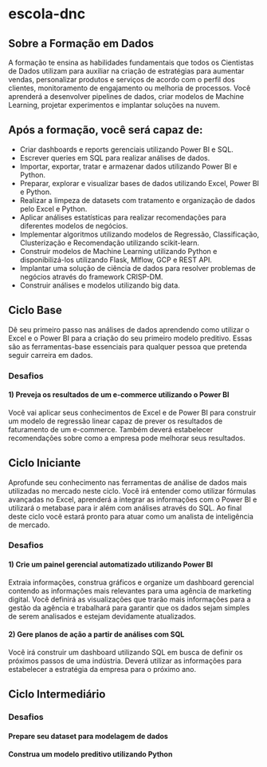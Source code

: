 # escola-dnc

## Sobre a Formação em Dados
A formação te ensina as habilidades fundamentais que todos os
Cientistas de Dados utilizam para auxiliar na criação de
estratégias para aumentar vendas, personalizar produtos e
serviços de acordo com o perfil dos clientes, monitoramento de
engajamento ou melhoria de processos. Você aprenderá a
desenvolver pipelines de dados, criar modelos de Machine
Learning, projetar experimentos e implantar soluções na nuvem.

## Após a formação, você será capaz de:
* Criar dashboards e reports gerenciais utilizando Power BI e SQL.
* Escrever queries em SQL para realizar análises de dados.
* Importar, exportar, tratar e armazenar dados utilizando Power BI e Python.
* Preparar, explorar e visualizar bases de dados utilizando Excel, Power BI e Python.
* Realizar a limpeza de datasets com tratamento e organização de dados pelo Excel e Python.
* Aplicar análises estatísticas para realizar recomendações para diferentes modelos de negócios.
* Implementar algoritmos utilizando modelos de Regressão, Classificação, Clusterização e Recomendação utilizando scikit-learn.
* Construir modelos de Machine Learning utilizando Python e disponibilizá-los utilizando Flask, Mlflow, GCP e REST API.
* Implantar uma solução de ciência de dados para resolver problemas de negócios através do framework CRISP-DM.
* Construir análises e modelos utilizando big data.

## Ciclo Base
Dê seu primeiro passo nas análises de dados aprendendo como
utilizar o Excel e o Power BI para a criação do seu primeiro modelo
preditivo. Essas são as ferramentas-base essenciais para qualquer
pessoa que pretenda seguir carreira em dados.

### Desafios

#### 1) Preveja os resultados de um e-commerce utilizando o Power BI
Você vai aplicar seus conhecimentos de Excel e de Power BI para construir um
modelo de regressão linear capaz de prever os resultados de faturamento de
um e-commerce. Também deverá estabelecer recomendações sobre como a
empresa pode melhorar seus resultados.

## Ciclo Iniciante
Aprofunde seu conhecimento nas ferramentas de análise de dados
mais utilizadas no mercado neste ciclo. Você irá entender como
utilizar fórmulas avançadas no Excel, aprenderá a integrar as
informações com o Power BI e utilizará o metabase para ir além
com análises através do SQL. Ao final deste ciclo você estará
pronto para atuar como um analista de inteligência de mercado.

### Desafios

#### 1) Crie um painel gerencial automatizado utilizando Power BI
Extraia informações, construa gráficos e organize um dashboard gerencial
contendo as informações mais relevantes para uma agência de marketing digital.
Você definirá as visualizações que trarão mais informações para a gestão da
agência e trabalhará para garantir que os dados sejam simples de serem
analisados e estejam devidamente atualizados.

#### 2) Gere planos de ação a partir de análises com SQL
Você irá construir um dashboard utilizando SQL em busca de definir os próximos
passos de uma indústria. Deverá utilizar as informações para estabelecer a
estratégia da empresa para o próximo ano.

## Ciclo Intermediário

### Desafios

#### Prepare seu dataset para modelagem de dados

#### Construa um modelo preditivo utilizando Python
 
